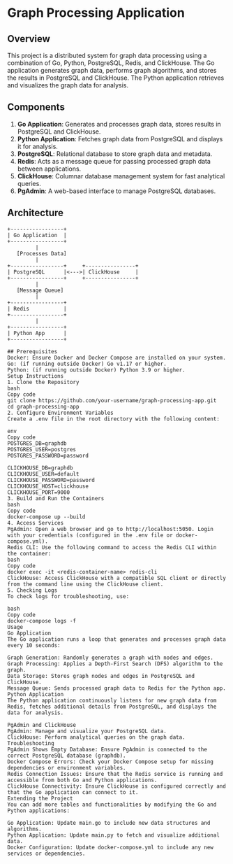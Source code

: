 # Graph Processing Application

## Overview

This project is a distributed system for graph data processing using a combination of Go, Python, PostgreSQL, Redis, and ClickHouse. The Go application generates graph data, performs graph algorithms, and stores the results in PostgreSQL and ClickHouse. The Python application retrieves and visualizes the graph data for analysis.

## Components

1. **Go Application**: Generates and processes graph data, stores results in PostgreSQL and ClickHouse.
2. **Python Application**: Fetches graph data from PostgreSQL and displays it for analysis.
3. **PostgreSQL**: Relational database to store graph data and metadata.
4. **Redis**: Acts as a message queue for passing processed graph data between applications.
5. **ClickHouse**: Columnar database management system for fast analytical queries.
6. **PgAdmin**: A web-based interface to manage PostgreSQL databases.

## Architecture

```plaintext
+-----------------+
| Go Application  |
+-----------------+
         |
   [Processes Data]
         |
+-----------------+     +----------------+
| PostgreSQL      |<--->| ClickHouse     |
+-----------------+     +----------------+
         |
   [Message Queue]
         |
+-----------------+
| Redis           |
+-----------------+
         |
+-----------------+
| Python App      |
+-----------------+

## Prerequisites
Docker: Ensure Docker and Docker Compose are installed on your system.
Go: (if running outside Docker) Go v1.17 or higher.
Python: (if running outside Docker) Python 3.9 or higher.
Setup Instructions
1. Clone the Repository
bash
Copy code
git clone https://github.com/your-username/graph-processing-app.git
cd graph-processing-app
2. Configure Environment Variables
Create a .env file in the root directory with the following content:

env
Copy code
POSTGRES_DB=graphdb
POSTGRES_USER=postgres
POSTGRES_PASSWORD=password

CLICKHOUSE_DB=graphdb
CLICKHOUSE_USER=default
CLICKHOUSE_PASSWORD=password
CLICKHOUSE_HOST=clickhouse
CLICKHOUSE_PORT=9000
3. Build and Run the Containers
bash
Copy code
docker-compose up --build
4. Access Services
PgAdmin: Open a web browser and go to http://localhost:5050. Login with your credentials (configured in the .env file or docker-compose.yml).
Redis CLI: Use the following command to access the Redis CLI within the container:
bash
Copy code
docker exec -it <redis-container-name> redis-cli
ClickHouse: Access ClickHouse with a compatible SQL client or directly from the command line using the ClickHouse client.
5. Checking Logs
To check logs for troubleshooting, use:

bash
Copy code
docker-compose logs -f
Usage
Go Application
The Go application runs a loop that generates and processes graph data every 10 seconds:

Graph Generation: Randomly generates a graph with nodes and edges.
Graph Processing: Applies a Depth-First Search (DFS) algorithm to the graph.
Data Storage: Stores graph nodes and edges in PostgreSQL and ClickHouse.
Message Queue: Sends processed graph data to Redis for the Python app.
Python Application
The Python application continuously listens for new graph data from Redis, fetches additional details from PostgreSQL, and displays the data for analysis.

PgAdmin and ClickHouse
PgAdmin: Manage and visualize your PostgreSQL data.
ClickHouse: Perform analytical queries on the graph data.
Troubleshooting
PgAdmin Shows Empty Database: Ensure PgAdmin is connected to the correct PostgreSQL database (graphdb).
Docker Compose Errors: Check your Docker Compose setup for missing dependencies or environment variables.
Redis Connection Issues: Ensure that the Redis service is running and accessible from both Go and Python applications.
ClickHouse Connectivity: Ensure ClickHouse is configured correctly and that the Go application can connect to it.
Extending the Project
You can add more tables and functionalities by modifying the Go and Python applications:

Go Application: Update main.go to include new data structures and algorithms.
Python Application: Update main.py to fetch and visualize additional data.
Docker Configuration: Update docker-compose.yml to include any new services or dependencies.

